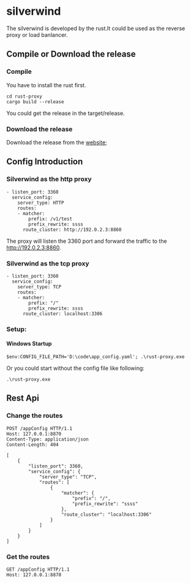 # silverwind
The silverwind is developed by the rust.It could be used as the reverse proxy or load banlancer.
## Compile or Download the release
### Compile 
You have to install the rust first.
```
cd rust-proxy
cargo build --release
```
You could get the release in the target/release.
### Download the release
Download the release from the [website](https://github.com/lsk569937453/silverwind/releases);
## Config Introduction
### Silverwind as the http proxy
```
- listen_port: 3360
  service_config:
    server_type: HTTP
    routes:
    - matcher:
        prefix: /v1/test
        prefix_rewrite: ssss
      route_cluster: http://192.0.2.3:8860
```
The proxy will listen the 3360 port and forward the traffic to the http://192.0.2.3:8860.
### Silverwind as the tcp proxy
```
- listen_port: 3360
  service_config:
    server_type: TCP
    routes:
    - matcher:
        prefix: "/"
        prefix_rewrite: ssss
      route_cluster: localhost:3306
```
### Setup:
#### Windows Startup
```
$env:CONFIG_FILE_PATH='D:\code\app_config.yaml'; .\rust-proxy.exe
```
Or you could start without the config file like following:
```
.\rust-proxy.exe
```
## Rest Api
### Change the routes
```
POST /appConfig HTTP/1.1
Host: 127.0.0.1:8870
Content-Type: application/json
Content-Length: 404

[
    {
        "listen_port": 3360,
        "service_config": {
            "server_type": "TCP",
            "routes": [
                {
                    "matcher": {
                        "prefix": "/",
                        "prefix_rewrite": "ssss"
                    },
                    "route_cluster": "localhost:3306"
                }
            ]
        }
    }
]
```
### Get the routes
```
GET /appConfig HTTP/1.1
Host: 127.0.0.1:8870
```

